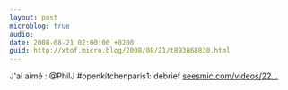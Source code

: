 ```yaml
---
layout: post
microblog: true
audio: 
date: 2008-08-21 02:00:00 +0200
guid: http://xtof.micro.blog/2008/08/21/t893868830.html
---
```

J'ai aimé : @PhilJ #openkitchenparis1: debrief [seesmic.com/videos/22...](http://seesmic.com/videos/22qEeJtPfL)
